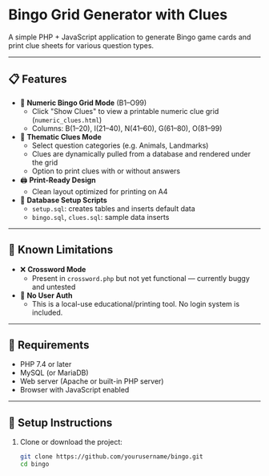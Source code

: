 # Bingo Grid Generator with Clues

A simple PHP + JavaScript application to generate Bingo game cards and print clue sheets for various question types.

---

## 📋 Features

- 🔢 **Numeric Bingo Grid Mode** (B1–O99)
  - Click "Show Clues" to view a printable numeric clue grid (`numeric_clues.html`)
  - Columns: B(1–20), I(21–40), N(41–60), G(61–80), O(81–99)
- 🧠 **Thematic Clues Mode**
  - Select question categories (e.g. Animals, Landmarks)
  - Clues are dynamically pulled from a database and rendered under the grid
  - Option to print clues with or without answers
- 🖨️ **Print-Ready Design**
  - Clean layout optimized for printing on A4
- 📄 **Database Setup Scripts**
  - `setup.sql`: creates tables and inserts default data
  - `bingo.sql`, `clues.sql`: sample data inserts

---

## 🚫 Known Limitations

- ❌ **Crossword Mode**
  - Present in `crossword.php` but not yet functional — currently buggy and untested
- 🧩 **No User Auth**
  - This is a local-use educational/printing tool. No login system is included.

---

## 🔧 Requirements

- PHP 7.4 or later
- MySQL (or MariaDB)
- Web server (Apache or built-in PHP server)
- Browser with JavaScript enabled

---

## 🚀 Setup Instructions

1. Clone or download the project:
   ```bash
   git clone https://github.com/yourusername/bingo.git
   cd bingo

